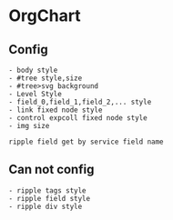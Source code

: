 # OrgChart

## Config
    - body style
    - #tree style,size
    - #tree>svg background
    - Level Style
    - field_0,field_1,field_2,... style
    - link fixed node style
    - control expcoll fixed node style
    - img size

`ripple field get by service field name`


## Can not config
    - ripple tags style
    - ripple field style
    - ripple div style 

